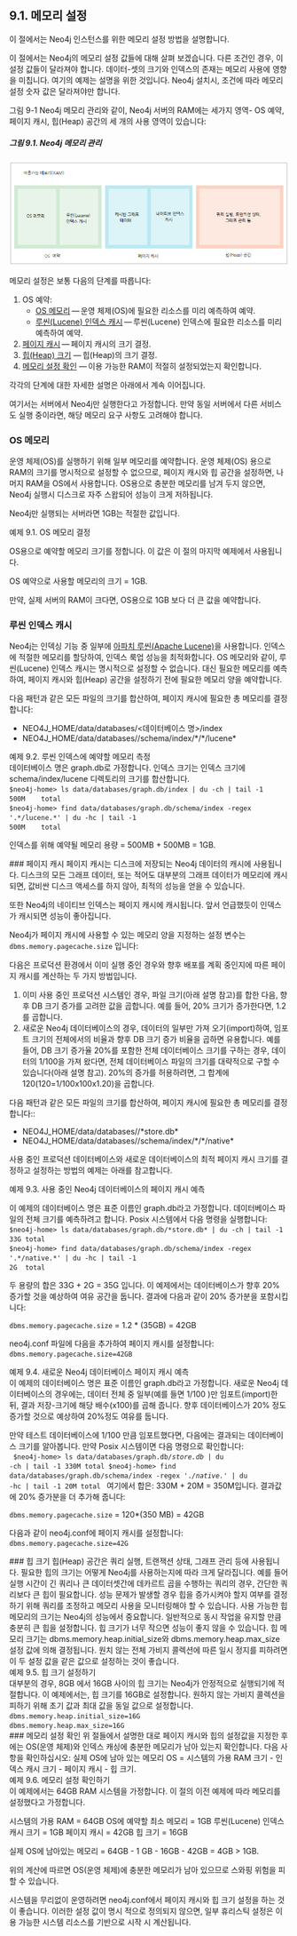 ## 9.1. 메모리 설정
<div class="abstract">
  <p>이 절에서는 Neo4j 인스턴스를 위한 메모리 설정 방법을 설명합니다.  
  </p>
</div>

<span class="glyphicon glyphicon-info-sign" aria-hidden="true"> </span> 이 절에서는 Neo4j의 메모리 설정 값들에 대해 살펴 보겠습니다. 다른 조건인 경우, 이 설정 값들이 달라져야 합니다. 데이터-셋의 크기와 인덱스의 존재는 메모리 사용에 영향을 미칩니다. 여기의 예제는 설명을 위한 것입니다. Neo4j 설치시, 조건에 따라 메모리 설정 숫자 값은 달라져야만 합니다.  

그림 9-1 Neo4j 메모리 관리와 같이, Neo4j 서버의 RAM에는 세가지 영역- OS 예약, 페이지 캐시, 힙(Heap) 공간의 세 개의 사용 영역이 있습니다:  
##### 그림 9.1. Neo4j 메모리 관리
![](./9_1.png)

메모리 설정은 보통 다음의 단계를 따릅니다:

1. OS 예약:  
   * [OS 메모리](#os-메모리) — 운영 체제(OS)에 필요한 리소스를 미리 예측하여 예약.
   * [루씬(Lucene) 인덱스 캐시](#루씬-인덱스-캐시) — 루씬(Lucene) 인덱스에 필요한 리소스를 미리 예측하여 예약.
2. [페이지 캐시](#페이지-캐시) — 페이지 캐시의 크기 결정.
3. [힙(Heap) 크기](#힙-크기) — 힙(Heap)의 크기 결정.
4. [메모리 설정 확인](#메모리-설정-확인) — 이용 가능한 RAM이 적절히 설정되었는지 확인합니다.   

각각의 단계에 대한 자세한 설명은 아래에서 계속 이어집니다.

여기서는 서버에서 Neo4j만 실행한다고 가정합니다. 만약 동일 서버에서 다른 서비스도 실행 중이라면, 해당 메모리 요구 사항도 고려해야 합니다.

### OS 메모리
운영 체제(OS)를 실행하기 위해 일부 메모리를 예약합니다. 운영 체제(OS) 용으로 RAM의 크기를 명시적으로 설정할 수 없으므로, 페이지 캐시와 힙 공간을 설정하면, 나머지 RAM을 OS에서 사용합니다. OS용으로 충분한 메모리를 남겨 두지 않으면, Neo4j 실행시 디스크로 자주 스왑되어 성능이 크게 저하됩니다.

Neo4j만 실행되는 서버라면 1GB는 적절한 값입니다.

<div class="example">
예제 9.1. OS 메모리 결정
<div class="example-contents">
<p> OS용으로 예약할 메모리 크기를 정합니다. 이 값은 이 절의 마지막 예제에서 사용됩니다.
<p> OS 예약으로 사용할 메모리의 크기 = 1GB.
</div> </div>

만약, 실제 서버의 RAM이 크다면, OS용으로 1GB 보다 더 큰 값을 예약합니다.

### 루씬 인덱스 캐시
Neo4j는 인덱싱 기능 중 일부에 [아파치 루씬(Apache Lucene)](https://lucene.apache.org/)을 사용합니다. 인덱스에 적절한 메모리를 할당하여, 인덱스 룩업 성능을 최적화합니다. OS 메모리와 같이, 루씬(Lucene) 인덱스 캐시는 명시적으로 설정할 수 없습니다. 대신 필요한 메모리를 예측하여, 페이지 캐시와 힙(Heap) 공간을 설정하기 전에 필요한 메모리 양을 예약합니다.  

다음 패턴과 같은 모든 파일의 크기를 합산하여, 페이지 캐시에 필요한 총 메모리를 결정합니다:
* NEO4J_HOME/data/databases/<데이터베이스 명>/index
* NEO4J_HOME/data/databases/<database-name>/schema/index/\*/\*/lucene\*
<div class="example">
예제 9.2. 루씬 인덱스에 예약할 메모리 측정
<div class="example-contents">
데이터베이스 명은 graph.db로 가정합니다. 인덱스 크기는 인덱스 크기에 schema/index/lucene 디렉토리의 크기를 합산합니다.  
<code>
$neo4j-home> ls data/databases/graph.db/index | du -ch | tail -1
500M    total
$neo4j-home> find data/databases/graph.db/schema/index -regex '.*/lucene.*' | du -hc | tail -1
500M    total
</code>
<p>인덱스를 위해 예약될 메모리 용량 = 500MB + 500MB = 1GB.
</div></div>
### 페이지 캐시
페이지 캐시는 디스크에 저장되는 Neo4j 데이터의 캐시에 사용됩니다. 디스크의 모든 그래프 데이터, 또는 적어도 대부분의 그래프 데이터가 메모리에 캐시되면, 값비싼 디스크 액세스를 하지 않아, 최적의 성능을 얻을 수 있습니다.  

또한 Neo4j의 네이티브 인덱스는 페이지 캐시에 캐시됩니다. 앞서 언급했듯이 인덱스가 캐시되면 성능이 좋아집니다.  

Neo4j가 페이지 캐시에 사용할 수 있는 메모리 양을 지정하는 설정 변수는 `dbms.memory.pagecache.size` 입니다:

다음은 프로덕션 환경에서 이미 실행 중인 경우와 향후 배포를 계획 중인지에 따른 페이지 캐시를 계산하는 두 가지 방법입니다.

1. 이미 사용 중인 프로덕션 시스템인 경우, 파일 크기(아래 설명 참고)를 합한 다음, 향후 DB 크기 증가를 고려한 값을 곱합니다. 예를 들어, 20% 크기가 증가한다면, 1.2를 곱합니다.
2. 새로운 Neo4j 데이터베이스의 경우, 데이터의 일부만 가져 오기(import)하여, 임포트 크기의 전체에서의 비율과 향후 DB 크기 증가 비율을 곱하면 유용합니다. 예를 들어, DB 크기 증가율 20%를 포함한 전체 데이터베이스 크기를 구하는 경우, 데이터의 1/100을 가져 왔다면, 전체 데이터베이스 파일의 크기를 대략적으로 구할 수 있습니다(아래 설명 참고). 20%의 증가를 허용하려면, 그 합계에 120(120=1/100x100x1.20)을 곱합니다.

다음 패턴과 같은 모든 파일의 크기를 합산하여, 페이지 캐시에 필요한 총 메모리를 결정합니다::

* NEO4J_HOME/data/databases/<database-name>/\*store.db\*
* NEO4J_HOME/data/databases/<database-name>/schema/index/\*/\*/native\*

사용 중인 프로덕션 데이터베이스와 새로운 데이터베이스의 최적 페이지 캐시 크기를 결정하고 설정하는 방법의 예제는 아래를 참고합니다.
<div class="example">
예제 9.3. 사용 중인 Neo4j 데이터베이스의 페이지 캐시 예측
<div class="example-contents">
<p>
이 예제의 데이터베이스 명은 표준 이름인 graph.db라고 가정합니다.
데이터베이스 파일의 전체 크기를 예측하려고 합니다. Posix 시스템에서 다음 명령을 실행합니다:
<code>
$neo4j-home> ls data/databases/graph.db/*store.db* | du -ch | tail -1
33G total
$neo4j-home> find data/databases/graph.db/schema/index -regex '.*/native.*' | du -hc | tail -1
2G  total
</code>
<p>두 용량의 합은 33G + 2G = 35G 입니다. 이 예제에서는 데이터베이스가 향후 20% 증가할 것을 예상하여 여유 공간을 둡니다. 결과에 다음과 같이 20% 증가분을 포함시킵니다:

`dbms.memory.pagecache.size` = 1.2 * (35GB) =  42GB
<p>
neo4j.conf 파일에 다음을 추가하여 페이지 캐시를 설정합니다:
<code>
dbms.memory.pagecache.size=42GB
</code>
</div></div>
<div class="example">
예제 9.4. 새로운 Neo4j 데이터베이스 페이지 캐시 예측
<div class="example-contents">
이 예제의  데이터베이스 명은 표준 이름인 graph.db라고 가정합니다.
새로운 Neo4j 데이터베이스의 경우에는, 데이터 전체 중 일부(예를 들면 1/100 )만 임포트(import)한 뒤, 결과 저장-크기에 해당 배수(x100)를 곱해 줍니다. 향후 데이터베이스가 20% 정도 증가할 것으로 예상하여 20%정도 여유를 둡니다.

만약 테스트 데이터베이스에 1/100 만큼 임포트했다면, 다음에는 결과되는 데이터베이스 크기를 알아봅니다. 만약 Posix 시스템이면 다음 명령으로 확인합니다:  
<code>
$neo4j-home> ls data/databases/graph.db/*store.db* | du -ch | tail -1
330M total
$neo4j-home> find data/databases/graph.db/schema/index -regex '.*/native.*' | du -hc | tail -1
20M total
</code>
여기에서 합은: 330M + 20M = 350M입니다. 결과값에 20% 증가분을 더 추가해 줍니다:

`dbms.memory.pagecache.size` = 120*(350 MB) =  42GB

다음과 같이 neo4j.conf에 페이지 캐시를 설정합니다:
<code>
dbms.memory.pagecache.size=42G
</code>
</div></div>
### 힙 크기
힙(Heap) 공간은 쿼리 실행, 트랜잭션 상태, 그래프 관리 등에 사용됩니다. 필요한 힙의 크기는 어떻게 Neo4j를 사용하는지에 따라 크게 달라집니다. 예를 들어 실행 시간이 긴 쿼리나 큰 데이터셋간에 데카르트 곱을 수행하는 쿼리의 경우, 간단한 쿼리보다 큰 힙이 필요합니다. 성능 문제가 발생할 경우 힙을 증가시켜야 할지 여부를 결정하기 위해 쿼리를 조정하고 메모리 사용을 모니터링해야 할 수 있습니다.  
사용 가능한 힙 메모리의 크기는 Neo4j의 성능에서 중요합니다. 일반적으로 동시 작업을 유지할 만큼 충분히 큰 힙을 설정합니다. 힙 크기가 너무 작으면 성능이 좋지 않을 수 있습니다.
힙 메모리 크기는 dbms.memory.heap.initial_size와 dbms.memory.heap.max_size 설정 값에 의해 결정됩니다. 원치 않는 전체 가비지 콜렉션에 따른 일시 정지를 피하려면 이 두 설정 값을 같은 값으로 설정하는 것이 좋습니다. 
<div class="example"> 
예제 9.5. 힙 크기 설정하기
<div class="example-contents">
대부분의 경우, 8GB 에서 16GB 사이의 힙 크기는 Neo4j가 안정적으로 실행되기에 적절합니다.  
이 예제에서는, 힙 크기를 16GB로 설정합니다. 원하지 않는 가비지 콜렉션을 피하기 위해 초기 값과 최대 값을 동일 값으로 설정합니다. 
<code>
dbms.memory.heap.initial_size=16G
dbms.memory.heap.max_size=16G
</code>
</div></div>
### 메모리 설정 확인
위 절들에서 설명한 대로 페이지 캐시와 힙의 설정값을 지정한 후에는 OS(운영 체제)와 인덱스 캐싱에 충분한 메모리가 남아 있는지 확인합니다. 다음 사항을 확인하십시오:
실제 OS에 남아 있는 메모리 OS = 시스템의 가용 RAM 크기 - 인덱스 캐시 크기 - 페이지 캐시 - 힙 크기.
<div class="example">
예제 9.6. 메모리 설정 확인하기
<div class="example-contents">
이 예제에서는 64GB RAM 시스템을 가정합니다. 이 절의 이전 예제에 따라 메모리를 설정했다고 가정합니다.  

시스템의 가용 RAM = 64GB
OS에 예약할 최소 메모리  = 1GB
루씬(Lucene) 인덱스 캐시 크기 = 1GB
페이지 캐시 = 42GB
힙 크기 = 16GB

실제 OS에 남아있는 메모리 = 64GB - 1 GB - 16GB - 42GB = 4GB > 1GB.  

위의 계산에 따르면 OS(운영 체제)에 충분한 메모리가 남아 있으므로 스와핑 위험을 피할 수 있습니다.
</div></div>
<span class="glyphicon glyphicon-info-sign" aria-hidden="true"> </span> 시스템을 무리없이 운영하려면 neo4j.conf에서 페이지 캐시와 힙 크기 설정을 하는 것이 좋습니다. 이러한 설정 값이 명시 적으로 정의되지 않으면, 일부 휴리스틱 설정은 이용 가능한 시스템 리소스를 기반으로 시작 시 계산됩니다.
